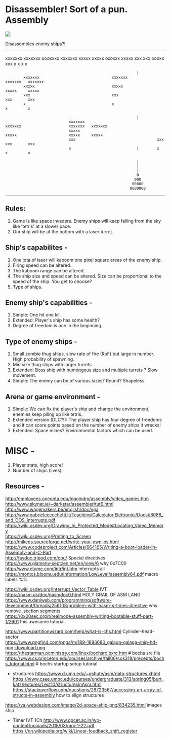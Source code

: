 # Disassembler! Sort of a pun. Assembly
![](https://github.com/hackbacc/disassembler/raw/master/progress.gif)  


Disassembles enemy ships?!

-------------------------------------------------------------------------------------------------------------------------------------


xxxxxxx                                xxxxxxx               oooxxxx   xxxxxxx
 xxxxx                                  xxxxx                oxoxxx     xxxxx
  xxx                                    xxx                 oooxx       xxx
   x                                      x                     x         x

                                                              |
            xxxxxxx                                xxxxxxx                     xxxxxxx   xxxxxxx
            xxxxx                                  xxxxx                       xxxxx     xxxxx
            xxx                                    xxx                         xxx       xxx
            x                                      x                           x         x

                                                              |
                                xxxxxxx                                xxxxxxx                     xxxxxxx   xxxxxxx
                                xxxxx                                  xxxxx                       xxxxx     xxxxx
                                xxx                                    xxx                         xxx       xxx
                                x                             |        x                           x         x

                                                              |
                                                              |
                                                              |
                                                              0
                                                             000
                                                            00000
                                                           0000000
-------------------------------------------------------------------------------------------------------------------------------------

## Rules:
1. Game is like space invaders. Enemy ships will keep falling from the sky like 'tetris' at a slower pace.
2. Our ship will be at the bottom with a laser turret.

## Ship's capabilites -
1. One iota of laser will kaboom one pixel square areas of the enemy ship.
2. Firing speed can be altered.
3. The kaboom range can be altered.
4. The ship size and speed can be altered. Size can be proportional to the speed of the ship. You get to choose?
5. Type of ships.

## Enemy ship's capabilities - 
1. Simple: One hit one kill.
2. Extended: Player's ship has some health?
3. Degree of freedom is one in the beginning.

## Type of enemy ships - 
1. Small zombie thug ships, slow rate of fire (RoF) but large in number. High probability of spawning.
2. Mid size thug ships with larger turrets.
3. Extended: Boss ship with humongous size and multiple turrets ? Slow movement.
4. Simple: The enemy can be of various sizes? Round? Shapeless.

## Arena or game environment -
1. Simple: We can fix the player's ship and change the environment, enemies keep piling up like tetris.
2. Extended version (DLC?!): The player ship has four degree of freedoms and it can score points based on the number of enemy ships it wrecks!
3. Extended: Space mines? Environmental factors which can be used.

# MISC -
1. Player stats, high score!
2. Number of ships (lives).


## Resources -
http://employees.oneonta.edu/higgindm/assembly/video_games.htm  
http://www.skynet.ie/~darkstar/assembler/tut6.html 
http://www.wagemakers.be/english/doc/vga  
http://www.gabrielececchetti.it/Teaching/CalcolatoriElettronici/Docs/i8086_and_DOS_interrupts.pdf  
https://wiki.osdev.org/Drawing_In_Protected_Mode#Locating_Video_Memory  
https://wiki.osdev.org/Printing_to_Screen  
http://mikeos.sourceforge.net/write-your-own-os.html  
https://www.codeproject.com/Articles/664165/Writing-a-boot-loader-in-Assembly-and-C-Part  
http://faydoc.tripod.com/cpu/ Special directives  
https://www.glamenv-septzen.net/en/view/6 why 0x7C00  
http://www.ctyme.com/intr/int.htm interrupts all  
https://montcs.bloomu.edu/Information/LowLevel/assembly64.pdf macro labels %%  

https://wiki.osdev.org/Interrupt_Vector_Table IVT  
https://nasm.us/doc/nasmdoc0.html HOLY GRAIL OF ASM LANG  
https://www.daniweb.com/programming/software-development/threads/256108/problem-with-nasm-s-times-directive why remove .section segments  
https://0x00sec.org/t/realmode-assembly-writing-bootable-stuff-part-1/2901 this awesome tutorial  

https://www.partitionwizard.com/help/what-is-chs.html Cylinder-head-sector  
https://www.pngfind.com/pngs/m/189-1896680_galaga-galaga-ship-hd-png-download.png  
https://thestarman.pcministry.com/linux/bochsrc.bxrc.htm # bochs src file  
https://www.cs.princeton.edu/courses/archive/fall06/cos318/precepts/bochs_tutorial.html # bochs startup setup tutorial  

* structures
https://www.d.umn.edu/~gshute/asm/data-structures.xhtml   
https://www.csee.umbc.edu/courses/undergraduate/313/spring05/burt_katz/lectures/Lect10/structuresInAsm.html  
https://stackoverflow.com/questions/26723567/accessing-an-array-of-structs-in-assembly  how to align structures  

https://ya-webdesign.com/image/2d-space-ship-png/834235.html images ship  

* Timer IVT 1Ch
http://www.gpcet.ac.in/wp-content/uploads/2018/03/mpi-1-22.pdf  
https://en.wikipedia.org/wiki/Linear-feedback_shift_register  
